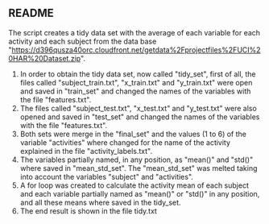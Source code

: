 ## README

The script creates a tidy data set with the average of each variable for each activity and each subject from the data base "https://d396qusza40orc.cloudfront.net/getdata%2Fprojectfiles%2FUCI%20HAR%20Dataset.zip".

1. In order to obtain the tidy data set, now called "tidy_set", first of all, the files called "subject_train.txt", "x_train.txt" and "y_train.txt" were open and saved in "train_set" and changed the names of the variables with the file "features.txt". 
2. The files called "subject_test.txt", "x_test.txt" and "y_test.txt" were also opened and saved in "test_set" and changed the names of the variables with the file "features.txt". 
3. Both sets were merge in the "final_set" and the values (1 to 6) of the variable "activities" where changed for the name of the activity explained in the file "activity_labels.txt".
4. The variables partially named, in any position, as "mean()" and "std()" where saved in "mean_std_set".
The "mean_std_set" was melted taking into account the variables "subject" and "activities".
5. A for loop was created to calculate the activity mean of each subject and each variable partially named as "mean()" or "std()" in any position, and all these means where saved in the tidy_set.
6. The end result is shown in the file tidy.txt

